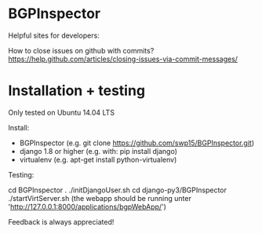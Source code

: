 # BGPInspector
Helpful sites for developers:

How to close issues on github with commits?
https://help.github.com/articles/closing-issues-via-commit-messages/

# Installation + testing

Only tested on Ubuntu 14.04 LTS

Install:

- BGPInspector (e.g. git clone https://github.com/swp15/BGPInspector.git)
- django 1.8 or higher (e.g. with: pip install django)
- virtualenv (e.g. apt-get install python-virtualenv)

Testing:

cd BGPInspector 
. ./initDjangoUser.sh
cd django-py3/BGPInspector
./startVirtServer.sh (the webapp should be running unter 'http://127.0.0.1:8000/applications/bgpWebApp/')

Feedback is always appreciated!

